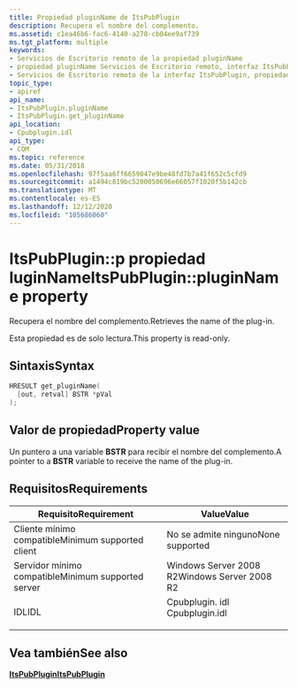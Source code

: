```yaml
---
title: Propiedad pluginName de ItsPubPlugin
description: Recupera el nombre del complemento.
ms.assetid: c1ea46b6-fac6-4140-a278-cb04ee9af739
ms.tgt_platform: multiple
keywords:
- Servicios de Escritorio remoto de la propiedad pluginName
- propiedad pluginName Servicios de Escritorio remoto, interfaz ItsPubPlugin
- Servicios de Escritorio remoto de la interfaz ItsPubPlugin, propiedad pluginName
topic_type:
- apiref
api_name:
- ItsPubPlugin.pluginName
- ItsPubPlugin.get_pluginName
api_location:
- Cpubplugin.idl
api_type:
- COM
ms.topic: reference
ms.date: 05/31/2018
ms.openlocfilehash: 97f5aa6ff6659047e9be48fd7b7a41f652c5cfd9
ms.sourcegitcommit: a1494c819bc5200050696e66057f1020f5b142cb
ms.translationtype: MT
ms.contentlocale: es-ES
ms.lasthandoff: 12/12/2020
ms.locfileid: "105686060"
---
```

# <a name="itspubpluginpluginname-property"></a><span data-ttu-id="c5635-106">ItsPubPlugin::p propiedad luginName</span><span class="sxs-lookup"><span data-stu-id="c5635-106">ItsPubPlugin::pluginName property</span></span>

<span data-ttu-id="c5635-107">Recupera el nombre del complemento.</span><span class="sxs-lookup"><span data-stu-id="c5635-107">Retrieves the name of the plug-in.</span></span>

<span data-ttu-id="c5635-108">Esta propiedad es de solo lectura.</span><span class="sxs-lookup"><span data-stu-id="c5635-108">This property is read-only.</span></span>

## <a name="syntax"></a><span data-ttu-id="c5635-109">Sintaxis</span><span class="sxs-lookup"><span data-stu-id="c5635-109">Syntax</span></span>


```C++
HRESULT get_pluginName(
  [out, retval] BSTR *pVal
);
```



## <a name="property-value"></a><span data-ttu-id="c5635-110">Valor de propiedad</span><span class="sxs-lookup"><span data-stu-id="c5635-110">Property value</span></span>

<span data-ttu-id="c5635-111">Un puntero a una variable **BSTR** para recibir el nombre del complemento.</span><span class="sxs-lookup"><span data-stu-id="c5635-111">A pointer to a **BSTR** variable to receive the name of the plug-in.</span></span>

## <a name="requirements"></a><span data-ttu-id="c5635-112">Requisitos</span><span class="sxs-lookup"><span data-stu-id="c5635-112">Requirements</span></span>



| <span data-ttu-id="c5635-113">Requisito</span><span class="sxs-lookup"><span data-stu-id="c5635-113">Requirement</span></span> | <span data-ttu-id="c5635-114">Value</span><span class="sxs-lookup"><span data-stu-id="c5635-114">Value</span></span> |
|-------------------------------------|-------------------------------------------------------------------------------------------|
| <span data-ttu-id="c5635-115">Cliente mínimo compatible</span><span class="sxs-lookup"><span data-stu-id="c5635-115">Minimum supported client</span></span><br/> | <span data-ttu-id="c5635-116">No se admite ninguno</span><span class="sxs-lookup"><span data-stu-id="c5635-116">None supported</span></span><br/>                                                                 |
| <span data-ttu-id="c5635-117">Servidor mínimo compatible</span><span class="sxs-lookup"><span data-stu-id="c5635-117">Minimum supported server</span></span><br/> | <span data-ttu-id="c5635-118">Windows Server 2008 R2</span><span class="sxs-lookup"><span data-stu-id="c5635-118">Windows Server 2008 R2</span></span><br/>                                                         |
| <span data-ttu-id="c5635-119">IDL</span><span class="sxs-lookup"><span data-stu-id="c5635-119">IDL</span></span><br/>                      | <dl> <span data-ttu-id="c5635-120"><dt>Cpubplugin. idl</dt></span><span class="sxs-lookup"><span data-stu-id="c5635-120"><dt>Cpubplugin.idl</dt></span></span> </dl> |



## <a name="see-also"></a><span data-ttu-id="c5635-121">Vea también</span><span class="sxs-lookup"><span data-stu-id="c5635-121">See also</span></span>

<dl> <dt>

[<span data-ttu-id="c5635-122">**ItsPubPlugin**</span><span class="sxs-lookup"><span data-stu-id="c5635-122">**ItsPubPlugin**</span></span>](/windows/desktop/api/tspubplugincom/nn-tspubplugincom-itspubplugin)
</dt> </dl>

 

 





